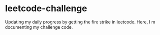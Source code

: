 # leetcode-challenge

Updating my daily progress by getting the fire strike in leetcode.
Here, I m documenting my challenge code.
